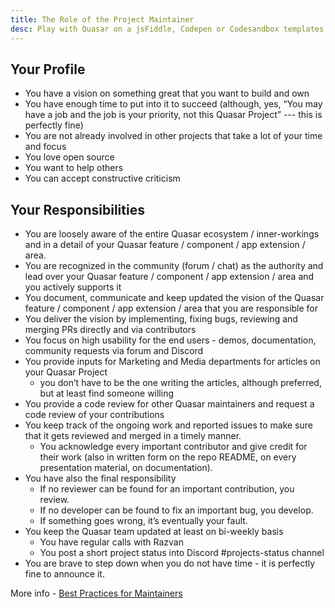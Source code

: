 ```yaml
---
title: The Role of the Project Maintainer
desc: Play with Quasar on a jsFiddle, Codepen or Codesandbox templates.
---
```


## Your Profile

- You have a vision on something great that you want to build and own
- You have enough time to put into it to succeed (although, yes, “You may have a job and the job is your priority, not this Quasar Project” --- this is perfectly fine)
- You are not already involved in other projects that take a lot of your time and focus
- You love open source
- You want to help others
- You can accept constructive criticism

## Your Responsibilities

- You are loosely aware of the entire Quasar ecosystem / inner-workings and in a detail of your Quasar feature / component / app extension / area.
- You are recognized in the community (forum / chat) as the authority and lead over your Quasar feature / component / app extension / area and you actively supports it
- You document, communicate and keep updated the vision of the Quasar feature / component / app extension / area that you are responsible for
- You deliver the vision by implementing, fixing bugs, reviewing and merging PRs directly and via contributors
- You focus on high usability for the end users - demos, documentation, community requests via forum and Discord
- You provide inputs for Marketing and Media departments for articles on your Quasar Project
  - you don’t have to be the one writing the articles, although preferred, but at least find someone willing
-  You provide a code review for other Quasar maintainers and request a code review of your contributions
- You keep track of the ongoing work and reported issues to make sure that it gets reviewed and merged in a timely manner.
  - You acknowledge every important contributor and give credit for their work (also in written form on the repo README, on every presentation material, on documentation).
- You have also the final responsibility
  - If no reviewer can be found for an important contribution, you review.
  - If no developer can be found to fix an important bug, you develop.
  - If something goes wrong, it’s eventually your fault.
- You keep the Quasar team updated at least on bi-weekly basis
  - You have regular calls with Razvan
  - You post a short project status into Discord #projects-status channel
- You are brave to step down when you do not have time - it is perfectly fine to announce it.

More info - [Best Practices for Maintainers](https://opensource.guide/best-practices/)
